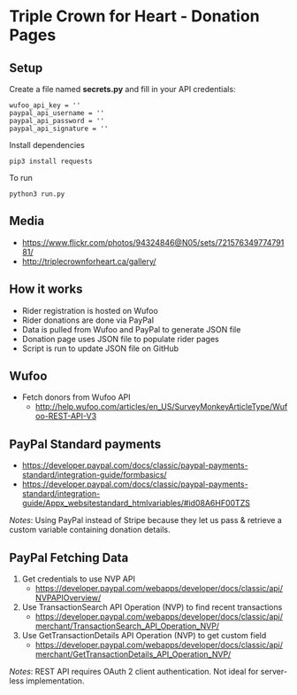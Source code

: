 # Triple Crown for Heart - Donation Pages


## Setup

Create a file named **secrets.py** and fill in your API credentials:
```
wufoo_api_key = ''
paypal_api_username = ''
paypal_api_password	= ''
paypal_api_signature = ''
```


Install dependencies
```
pip3 install requests
```

To run
```
python3 run.py
```


## Media
- https://www.flickr.com/photos/94324846@N05/sets/72157634977479181/
- http://triplecrownforheart.ca/gallery/


## How it works
- Rider registration is hosted on Wufoo
- Rider donations are done via PayPal
- Data is pulled from Wufoo and PayPal to generate JSON file
- Donation page uses JSON file to populate rider pages
- Script is run to update JSON file on GitHub


## Wufoo
- Fetch donors from Wufoo API
    - http://help.wufoo.com/articles/en_US/SurveyMonkeyArticleType/Wufoo-REST-API-V3


## PayPal Standard payments

- https://developer.paypal.com/docs/classic/paypal-payments-standard/integration-guide/formbasics/
- https://developer.paypal.com/docs/classic/paypal-payments-standard/integration-guide/Appx_websitestandard_htmlvariables/#id08A6HF00TZS

*Notes*: Using PayPal instead of Stripe because they let us pass & retrieve a custom variable containing donation details.


## PayPal Fetching Data
1. Get credentials to use NVP API
    - https://developer.paypal.com/webapps/developer/docs/classic/api/NVPAPIOverview/
2. Use TransactionSearch API Operation (NVP) to find recent transactions
    - https://developer.paypal.com/webapps/developer/docs/classic/api/merchant/TransactionSearch_API_Operation_NVP/
2. Use GetTransactionDetails API Operation (NVP) to get custom field
    - https://developer.paypal.com/webapps/developer/docs/classic/api/merchant/GetTransactionDetails_API_Operation_NVP/


*Notes*: REST API requires OAuth 2 client authentication. Not ideal for server-less implementation.



